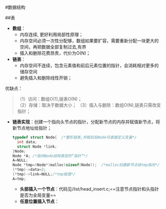#数据结构


##表  

+ **数组**：  
  - 内存连续, 更好利用局部性原理；  
  - 内存空间必须一次性分配够，数组如果要扩容，需要重新分配一块更大的空间，再把数据全部复制过去,有界    
  - 插入和删除花费昂贵，代价为O(N)；  
+ **链表**：  
  - 内存空间不连续，包含元素值和前后元素位置的指针，会消耗相对更多的储存空间
  - 避免插入和删除线性开销；

优缺点：
>（1）访问：数组O(1),链表O(N)；  
 （2）存储：取决于数据大小；
 （3）插入与删除：数组O(N),链表只需改变指针；  
 
 
+ **链表实现**：创建一个指向头节点的指针，分配新节点的内存并赋值新节点，将新节点地址给指针；
  ```c
  typedef struct Node{  /*整形链表,并赋别名Node可直接定义变量*/
    int data;
    struct Node *link;
  }Node;
  Node *A; /*指向Node结构类型的“指针”*/
  A=NULL;
  Node *tmp=(Node*)malloc(sizeof(Node));  /*malloc创建新节点给tmp指向*/  
  (*tmp)->data=2;
  (*tmp)->link=NULL;/*tmp赋值*/
  A=tmp;
  ```
  
   * **头部插入一个节点**：代码见/list/head_insert.c;==注意节点指针和头指针是否为全局变量==
   * **任意位置插入节点**：